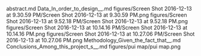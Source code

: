 abstract.md
Data_In_order_to_design__.md
figures/Screen Shot 2016-12-13 at 9.30.59 PM/Screen Shot 2016-12-13 at 9.30.59 PM.png
figures/Screen Shot 2016-12-13 at 9.52.18 PM/Screen Shot 2016-12-13 at 9.52.18 PM.png
figures/Screen Shot 2016-12-13 at 10.14.16 PM/Screen Shot 2016-12-13 at 10.14.16 PM.png
figures/Screen Shot 2016-12-13 at 10.27.06 PM/Screen Shot 2016-12-13 at 10.27.06 PM.png
Methodology_Given_the_fact_that__.md
Conclusions_Among_this_project_s__.md
figures/pui map/pui map.png
